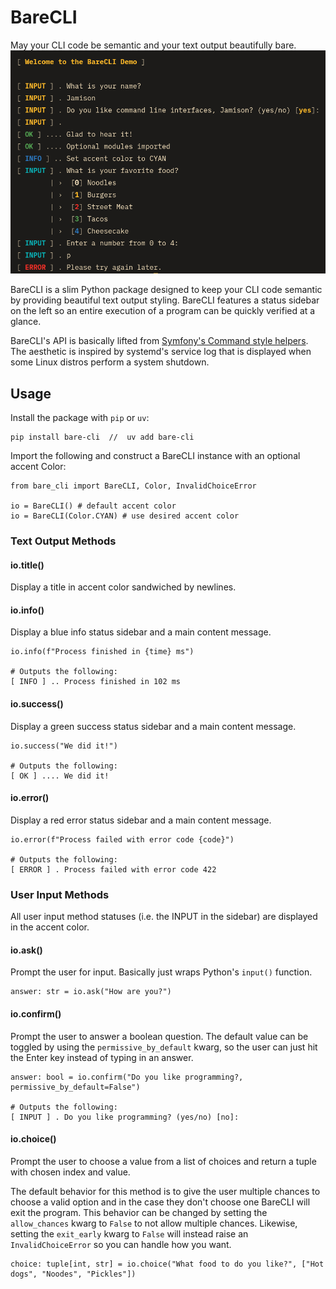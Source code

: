 # BareCLI

May your CLI code be semantic and your text output beautifully bare.
![A demo of BareCLI](https://raw.githubusercontent.com/jamogriff/bare-cli/refs/heads/1.0.0/screenshot.png "May your CLI code be semantic and your text output beautifully bare.")

BareCLI is a slim Python package designed to keep your CLI code semantic
by providing beautiful text output styling. BareCLI features a status sidebar
on the left so an entire execution of a program can be quickly verified at a glance.

BareCLI's API is basically lifted from [Symfony's Command style helpers](https://symfony.com/doc/current/console/style.html).
The aesthetic is inspired by systemd's service log that is displayed
when some Linux distros perform a system shutdown.

## Usage

Install the package with `pip` or `uv`:
```
pip install bare-cli  //  uv add bare-cli
```

Import the following and construct a BareCLI instance
with an optional accent Color:
```
from bare_cli import BareCLI, Color, InvalidChoiceError

io = BareCLI() # default accent color
io = BareCLI(Color.CYAN) # use desired accent color
```

### Text Output Methods

#### io.title()

Display a title in accent color sandwiched by newlines.

#### io.info()

Display a blue info status sidebar and a main content message.

```
io.info(f"Process finished in {time} ms")

# Outputs the following:
[ INFO ] .. Process finished in 102 ms
```

#### io.success()

Display a green success status sidebar and a main content message.

```
io.success("We did it!")

# Outputs the following:
[ OK ] .... We did it!
```

#### io.error()

Display a red error status sidebar and a main content message.

```
io.error(f"Process failed with error code {code}")

# Outputs the following:
[ ERROR ] . Process failed with error code 422
```

### User Input Methods

All user input method statuses (i.e. the INPUT in the sidebar) are displayed in the accent color.

#### io.ask()

Prompt the user for input. Basically just wraps Python's `input()` function.

```
answer: str = io.ask("How are you?")
```

#### io.confirm()

Prompt the user to answer a boolean question.
The default value can be toggled by using the `permissive_by_default`
kwarg, so the user can just hit the Enter key instead of typing in an answer.

```
answer: bool = io.confirm("Do you like programming?, permissive_by_default=False")

# Outputs the following:
[ INPUT ] . Do you like programming? (yes/no) [no]:
```

#### io.choice()

Prompt the user to choose a value from a list of choices and return a tuple with chosen index and value.

The default behavior for this method is to give the user multiple chances
to choose a valid option and in the case they don't choose one BareCLI will exit the program.
This behavior can be changed by setting the `allow_chances` kwarg to `False` to not allow multiple
chances. Likewise, setting the `exit_early` kwarg to `False` will instead
raise an `InvalidChoiceError` so you can handle how you want.

```
choice: tuple[int, str] = io.choice("What food to do you like?", ["Hot dogs", "Noodes", "Pickles"])
```

